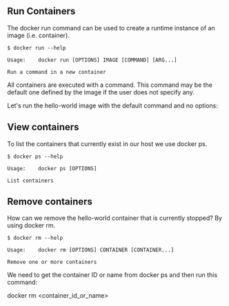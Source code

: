 ## Run Containers

The docker run command can be used to create a runtime instance of an image (i.e. container).

```
$ docker run --help

Usage:    docker run [OPTIONS] IMAGE [COMMAND] [ARG...]

Run a command in a new container
```

All containers are executed with a command. This command may be the default one defined by the image if the user does not specify any.

Let's run the hello-world image with the default command and no options:

## View containers

To list the containers that currently exist in our host we use docker ps.

```
$ docker ps --help

Usage:    docker ps [OPTIONS]

List containers
```

## Remove containers

How can we remove the hello-world container that is currently stopped? By using docker rm.

```
$ docker rm --help

Usage:    docker rm [OPTIONS] CONTAINER [CONTAINER...]

Remove one or more containers
```


We need to get the container ID or name from docker ps and then run this command:

docker rm <container_id_or_name>
